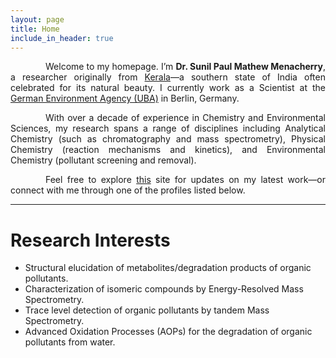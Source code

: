 ```yaml
---
layout: page
title: Home
include_in_header: true
---
```


<style>
    tab1 { padding-left: 2em; }
</style>
    
<p style="text-align: justify;"><tab1><tab1>Welcome to my homepage. I’m <strong>Dr. Sunil Paul Mathew Menacherry</strong>, a researcher originally from <a href="https://en.wikipedia.org/wiki/Kerala" target="_blank">Kerala</a>—a southern state of India often celebrated for its natural beauty. I currently work as a Scientist at the <a href="https://www.umweltbundesamt.de/en" target="_blank">German Environment Agency (UBA)</a> in Berlin, Germany.</tab1></tab1></p>

<p style="text-align: justify;"><tab1><tab1>With over a decade of experience in Chemistry and Environmental Sciences, my research spans a range of disciplines including Analytical Chemistry (such as chromatography and mass spectrometry), Physical Chemistry (reaction mechanisms and kinetics), and Environmental Chemistry (pollutant screening and removal).</tab1></tab1></p>

<p style="text-align: justify;"><tab1><tab1>Feel free to explore <a href="{{ site.github.url }}/news/" target="_self">this</a> site for updates on my latest work—or connect with me through one of the profiles listed below.</tab1></tab1></p>

<hr>

# Research Interests

* Structural elucidation of metabolites/degradation products of organic pollutants.
* Characterization of isomeric compounds by Energy-Resolved Mass Spectrometry.
* Trace level detection of organic pollutants by tandem Mass Spectrometry.
* Advanced Oxidation Processes (AOPs) for the degradation of organic pollutants from water.

